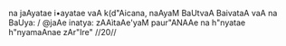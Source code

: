 na jaAyatae i•ayatae vaA k(d"Aicana,
naAyaM BaUtvaA BaivataA vaA na BaUya: /
@jaAe inatya: zAAìtaAe'yaM paur"ANAAe
na h"nyatae h"nyamaAnae zAr"Ire" //20//